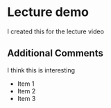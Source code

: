 # Lecture demo

I created this for the lecture video

## Additional Comments

I think this is interesting

* Item 1
* Item 2
* Item 3
